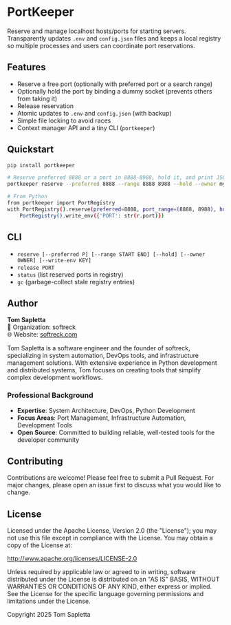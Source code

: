 # PortKeeper

Reserve and manage localhost hosts/ports for starting servers. Transparently updates `.env` and `config.json` files and keeps a local registry so multiple processes and users can coordinate port reservations.

## Features
- Reserve a free port (optionally with preferred port or a search range)
- Optionally hold the port by binding a dummy socket (prevents others from taking it)
- Release reservation
- Atomic updates to `.env` and `config.json` (with backup)
- Simple file locking to avoid races
- Context manager API and a tiny CLI (`portkeeper`)

## Quickstart
```bash
pip install portkeeper

# Reserve preferred 8888 or a port in 8888-8988, hold it, and print JSON
portkeeper reserve --preferred 8888 --range 8888 8988 --hold --owner myapp

# From Python
from portkeeper import PortRegistry
with PortRegistry().reserve(preferred=8888, port_range=(8888, 8988), hold=True) as r:
    PortRegistry().write_env({'PORT': str(r.port)})
```

## CLI
- `reserve [--preferred P] [--range START END] [--hold] [--owner OWNER] [--write-env KEY]`
- `release PORT`
- `status` (list reserved ports in registry)
- `gc` (garbage-collect stale registry entries)

## Author

**Tom Sapletta**  
🏢 Organization: softreck  
🌐 Website: [softreck.com](https://softreck.com)  

Tom Sapletta is a software engineer and the founder of softreck, specializing in system automation, DevOps tools, and infrastructure management solutions. 
With extensive experience in Python development and distributed systems, Tom focuses on creating tools that simplify complex development workflows.

### Professional Background
- **Expertise**: System Architecture, DevOps, Python Development
- **Focus Areas**: Port Management, Infrastructure Automation, Development Tools
- **Open Source**: Committed to building reliable, well-tested tools for the developer community

## Contributing

Contributions are welcome! Please feel free to submit a Pull Request. For major changes, please open an issue first to discuss what you would like to change.

## License

Licensed under the Apache License, Version 2.0 (the "License"); you may not use this file except in compliance with the License. You may obtain a copy of the License at:

http://www.apache.org/licenses/LICENSE-2.0

Unless required by applicable law or agreed to in writing, software distributed under the License is distributed on an "AS IS" BASIS, WITHOUT WARRANTIES OR CONDITIONS OF ANY KIND, either express or implied. See the License for the specific language governing permissions and limitations under the License.

Copyright 2025 Tom Sapletta

